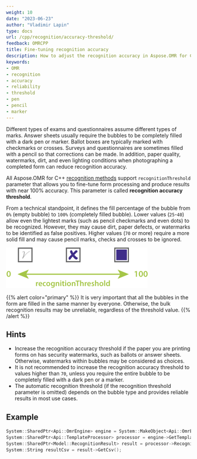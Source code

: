 ```yaml
---
weight: 10
date: "2023-06-23"
author: "Vladimir Lapin"
type: docs
url: /cpp/recognition/accuracy-threshold/
feedback: OMRCPP
title: Fine-tuning recognition accuracy
description: How to adjust the recognition accuracy in Aspose.OMR for C++ to get reliable results for all types of marks under various conditions.
keywords:
- OMR
- recognition
- accuracy
- reliability
- threshold
- pen
- pencil
- marker
---
```


Different types of exams and questionnaires assume different types of marks. Answer sheets usually require the bubbles to be completely filled with a dark pen or marker. Ballot boxes are typically marked with checkmarks or crosses. Surveys and questionnaires are sometimes filled with a pencil so that corrections can be made. In addition, paper quality, watermarks, dirt, and even lighting conditions when photographing a completed form can reduce recognition accuracy.

All Aspose.OMR for C++ [recognition methods](/omr/cpp/recognition/) support `recognitionThreshold` parameter that allows you to fine-tune form processing and produce results with near 100% accuracy. This parameter is called **recognition accuracy threshold**.

From a technical standpoint, it defines the fill percentage of the bubble from `0%` (empty bubble) to `100%` (completely filled bubble). Lower values (`25`-`40`) allow even the lightest marks (such as pencil checkmarks and even dots) to be recognized. However, they may cause dirt, paper defects, or watermarks to be identified as false positives. Higher values (`70` or more) require a more solid fill and may cause pencil marks, checks and crosses to be ignored.

![Recognition accuracy threshold](recognitionThreshold.png)

{{% alert color="primary" %}} 
It is very important that all the bubbles in the form are filled in the same manner by everyone. Otherwise, the bulk recognition results may be unreliable, regardless of the threshold value.
{{% /alert %}} 

## Hints

- Increase the recognition accuracy threshold if the paper you are printing forms on has security watermarks, such as ballots or answer sheets. Otherwise, watermarks within bubbles may be considered as choices.
- It is not recommended to increase the recognition accuracy threshold to values higher than `70`, unless you require the entire bubble to be completely filled with a dark pen or a marker.
- The automatic recognition threshold (if the recognition threshold parameter is omitted) depends on the bubble type and provides reliable results in most use cases.

## Example

```cpp
System::SharedPtr<Api::OmrEngine> engine = System::MakeObject<Api::OmrEngine>();
System::SharedPtr<Api::TemplateProcessor> processor = engine->GetTemplateProcessor(u"pattern.omr");
System::SharedPtr<Model::RecognitionResult> result = processor->RecognizeImage(u"ballot123.jpg", 30);
System::String resultCsv = result->GetCsv();
```
